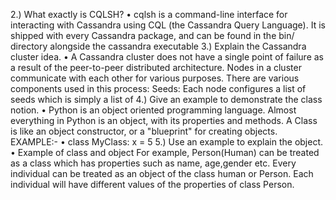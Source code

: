 2.) What exactly is CQLSH?
• cqlsh is a command-line interface for 
interacting with Cassandra using CQL 
(the Cassandra Query Language). It is 
shipped with every Cassandra package, 
and can be found in the bin/ directory 
alongside the cassandra executable
3.) Explain the Cassandra cluster idea.
• A Cassandra cluster does not have a 
single point of failure as a result of the 
peer-to-peer distributed architecture. 
Nodes in a cluster communicate with 
each other for various purposes. There 
are various components used in this 
process: Seeds: Each node configures a 
list of seeds which is simply a list of 4.) Give an example to demonstrate the class 
notion.
• Python is an object oriented 
programming language. Almost 
everything in Python is an object, with 
its properties and methods. A Class is 
like an object constructor, or a 
"blueprint" for creating objects.
EXAMPLE:-
• class MyClass:
x = 5
5.) Use an example to explain the object.
• Example of class and object For 
example, Person(Human) can be 
treated as a class which has properties 
such as name, age,gender etc. Every 
individual can be treated as an object 
of the class human or Person. Each 
individual will have different values of 
the properties of class Person.
